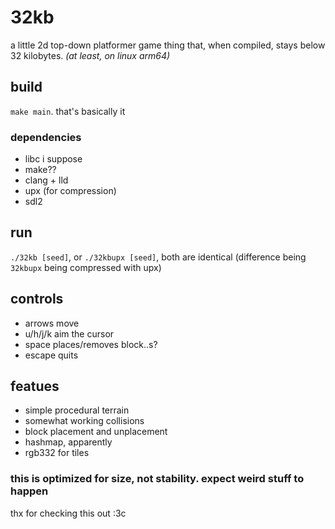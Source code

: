 # 32kb

a little 2d top-down platformer game thing that, when compiled, stays below 32 kilobytes. _(at least, on linux arm64)_

## build

`make main`. that's basically it

### dependencies

- libc i suppose
- make??
- clang + lld
- upx (for compression)
- sdl2

## run

`./32kb [seed]`, or `./32kbupx [seed]`, both are identical (difference being `32kbupx` being compressed with upx)

## controls

- arrows move
- u/h/j/k aim the cursor
- space places/removes block..s?
- escape quits

## featues

- simple procedural terrain
- somewhat working collisions
- block placement and unplacement
- hashmap, apparently
- rgb332 for tiles

### this is optimized for size, not stability. expect weird stuff to happen

thx for checking this out :3c